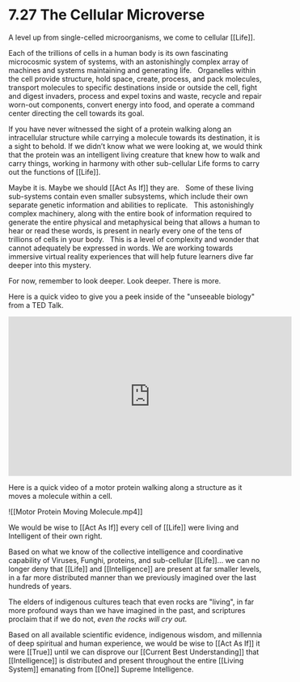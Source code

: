 # 7.27 The Cellular Microverse

A level up from single-celled microorganisms, we come to cellular [[Life]].  

Each of the trillions of cells in a human body is its own fascinating microcosmic  system of systems, with an astonishingly complex array of machines and systems maintaining and generating life. 
 
Organelles within the cell provide structure, hold space, create, process, and pack molecules, transport molecules to specific destinations inside or outside the cell, fight and digest invaders, process and expel toxins and waste, recycle and repair worn-out components, convert energy into food, and operate a command center directing the cell towards its goal.

If you have never witnessed the sight of a protein walking along an intracellular structure while carrying a molecule towards its destination, it is a sight to behold. If we didn’t know what we were looking at, we would think that the protein was an intelligent living creature that knew how to walk and carry things, working in harmony with other sub-cellular Life forms to carry out the functions of [[Life]]. 

Maybe it is. Maybe we should [[Act As If]] they are. 
 
Some of these living sub-systems contain even smaller subsystems, which include their own separate genetic information and abilities to replicate. 
 
This astonishingly complex machinery, along with the entire book of information required to generate the entire physical and metaphysical being that allows a human to hear or read these words, is present in nearly every one of the tens of trillions of cells in your body. 
 
This is a level of complexity and wonder that cannot adequately be expressed in words. We are working towards immersive virtual reality experiences that will help future learners dive far deeper into this mystery. 

For now, remember to look deeper. Look deeper. There is more. 

Here is a quick video to give you a peek inside of the "unseeable biology" from a TED Talk. 


<div style="text-align:center"><iframe width="560" height="315" src="https://www.youtube.com/embed/WFCvkkDSfIU" title="YouTube video player" frameborder="0" allow="accelerometer; autoplay; clipboard-write; encrypted-media; gyroscope; picture-in-picture" allowfullscreen></iframe></div>


Here is a quick video of a motor protein walking along a structure as it moves a molecule within a cell. 

![[Motor Protein Moving Molecule.mp4]]

We would be wise to [[Act As If]] every cell of [[Life]] were living and Intelligent of their own right. 

Based on what we know of the collective intelligence and coordinative capability of Viruses, Funghi, proteins, and sub-cellular [[Life]]... we can no longer deny that [[Life]] and [[Intelligence]] are present at far smaller levels, in a far more distributed manner than we previously imagined over the last hundreds of years. 

The elders of indigenous cultures teach that even rocks are "living", in far more profound ways than we have imagined in the past, and scriptures proclaim that if we do not, _even the rocks will cry out._

Based on all available scientific evidence, indigenous wisdom, and millennia of deep spiritual and human experience, we would be wise to [[Act As If]] it were [[True]] until we can disprove our [[Current Best Understanding]] that [[Intelligence]] is distributed and present throughout the entire [[Living System]] emanating from [[One]] Supreme Intelligence.  